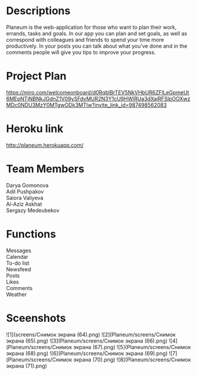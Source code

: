 # Descriptions
Planeum is the web-application for those who want to plan their work, errands, tasks and goals. In our app you can plan and set goals, as well as correspond with colleagues and friends to spend your time more productively. In your posts you can talk about what you've done and in the comments people will give you tips to improve your progress. 

# Project Plan 
https://miro.com/welcomeonboard/d0RqblBrTEV5NkVHbUR6ZFlLeGpmeUt6MEpNTjNBNkJGdnZ1V09ySFdvMUR2N3Y1cU9HWlRUa3dXajRFSlpOOXwzMDc0NDU3MzY0MTgwODk3MTIw?invite_link_id=987498562083
# Heroku link
http://planeum.herokuapp.com/
# Team Members
Darya Gomonova\
Adil Pushpakov\
Saiora Valiyeva\
Al-Aziz Askhat\
Sergazy Medeubekov

# Functions
Messages\
Calendar\
To-do list\
Newsfeed\
Posts\
Likes\
Comments\
Weather

# Sceenshots
![1](screens/Снимок экрана (64).png)
![2](Planeum/screens/Снимок экрана (65).png)
![3](Planeum/screens/Снимок экрана (66).png)
![4](Planeum/screens/Снимок экрана (67).png)
![5](Planeum/screens/Снимок экрана (68).png)
![6](Planeum/screens/Снимок экрана (69).png)
![7](Planeum/screens/Снимок экрана (70).png)
![8](Planeum/screens/Снимок экрана (71).png)






